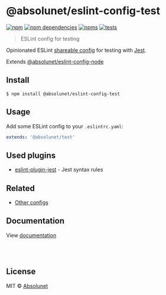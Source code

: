 # @absolunet/eslint-config-test

[![npm](https://img.shields.io/npm/v/@absolunet/eslint-config-test.svg)](https://www.npmjs.com/package/@absolunet/eslint-config-test)
[![npm dependencies](https://david-dm.org/absolunet/eslint-config/status.svg?path=packages/test)](https://david-dm.org/absolunet/eslint-config?path=packages/test)
[![npms](https://badges.npms.io/%40absolunet%2Feslint-config-test.svg)](https://npms.io/search?q=%40absolunet%2Feslint-config-test)
[![tests](https://github.com/absolunet/eslint-config/workflows/tests/badge.svg?branch=master)](https://github.com/absolunet/eslint-config/actions?query=workflow%3Atests+branch%3Amaster)

> ESLint config for testing

Opinionated ESLint [shareable config](https://eslint.org/docs/developer-guide/shareable-configs.html) for testing with [Jest](https://jestjs.io).

Extends [@absolunet/eslint-config-node](https://github.com/absolunet/eslint-config)


## Install

```
$ npm install @absolunet/eslint-config-test
```


## Usage

Add some ESLint config to your `.eslintrc.yaml`:

```yaml
extends: '@absolunet/test'
```


## Used plugins

- [eslint-plugin-jest](https://github.com/jest-community/eslint-plugin-jest) - Jest syntax rules



## Related

- [Other configs](https://github.com/absolunet/eslint-config)


## Documentation

View [documentation](https://documentation.absolunet.com/eslint-config/test)






<br><br>

## License
MIT © [Absolunet](https://absolunet.com)
